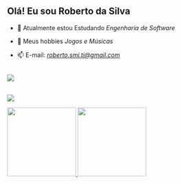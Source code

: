 ## Olá! Eu sou Roberto da Silva

- 🌱 Atualmente estou Estudando *Engenharia de Software*

- 🤝 Meus hobbies *Jogos e Músicas*

- 📫 E-mail: *roberto.smj.ti@gmail.com*
<br>
<div>
<a href="https://wise-mountain-8a1.notion.site/d48b8e371f48418caf87f780f0df9915?v=8fa59ba7dadd40a693f2a3ccf3a61050" target="_blank"><img src="https://img.shields.io/badge/Cronograma de Estudos-202124?style=for-the-badge&logo=&logoColor=white" target="_blank"></a><br><br>
  
<a href="https://www.linkedin.com/in/roberto-smj/" target="_blank"><img src="https://img.shields.io/badge/-LinkedIn-%230077B5?style=for-the-badge&logo=linkedin&logoColor=white" target="_blank"></a>
</div>
<div>
<a href="https://github.com/robertosilvati">
<img height="160em" src="https://github-readme-stats.vercel.app/api/top-langs/?username=robertosilvati&layout=compact&langs_count=7&theme=dracula"/>
<img height="160em" src="https://github-readme-stats.vercel.app/api?username=robertosilvati&show_icons=true&theme=dracula&include_all_commits=true&count_private=true"/>
</div>

